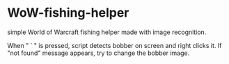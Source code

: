 # WoW-fishing-helper
 simple World of Warcraft fishing helper made with image recognition.

When " ` " is pressed, script detects bobber on screen and right clicks it. If "not found" message appears, try to change the bobber image.
